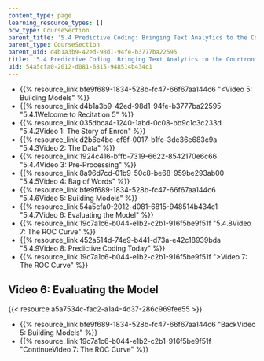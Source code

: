 ```yaml
---
content_type: page
learning_resource_types: []
ocw_type: CourseSection
parent_title: '5.4 Predictive Coding: Bringing Text Analytics to the Courtroom  (Recitation)'
parent_type: CourseSection
parent_uid: d4b1a3b9-42ed-98d1-94fe-b3777ba22595
title: '5.4 Predictive Coding: Bringing Text Analytics to the Courtroom  (Recitation)'
uid: 54a5cfa0-2012-d081-6815-948514b434c1
---
```


*   {{% resource_link bfe9f689-1834-528b-fc47-66f67aa144c6 "\<Video 5: Building Models" %}}
*   {{% resource_link d4b1a3b9-42ed-98d1-94fe-b3777ba22595 "5.4.1Welcome to Recitation 5" %}}
*   {{% resource_link 035dbca4-1240-1abd-0c08-bb9c1c3c233d "5.4.2Video 1: The Story of Enron" %}}
*   {{% resource_link d2b6e4bc-cf8f-0017-b1fc-3de36e683c9a "5.4.3Video 2: The Data" %}}
*   {{% resource_link 1924c416-bffb-7319-6622-8542170e6c66 "5.4.4Video 3: Pre-Processing" %}}
*   {{% resource_link 8a96d7cd-01b9-50c8-be68-959be293ab00 "5.4.5Video 4: Bag of Words" %}}
*   {{% resource_link bfe9f689-1834-528b-fc47-66f67aa144c6 "5.4.6Video 5: Building Models" %}}
*   {{% resource_link 54a5cfa0-2012-d081-6815-948514b434c1 "5.4.7Video 6: Evaluating the Model" %}}
*   {{% resource_link 19c7a1c6-b044-e1b2-c2b1-916f5be9f51f "5.4.8Video 7: The ROC Curve" %}}
*   {{% resource_link 452a514d-74e9-b441-d73a-e42c18939bda "5.4.9Video 8: Predictive Coding Today" %}}
*   {{% resource_link 19c7a1c6-b044-e1b2-c2b1-916f5be9f51f "\>Video 7: The ROC Curve" %}}

Video 6: Evaluating the Model
-----------------------------

{{< resource a5a7534c-fac2-a1a4-4d37-286c969fee55 >}}

*   {{% resource_link bfe9f689-1834-528b-fc47-66f67aa144c6 "BackVideo 5: Building Models" %}}
*   {{% resource_link 19c7a1c6-b044-e1b2-c2b1-916f5be9f51f "ContinueVideo 7: The ROC Curve" %}}